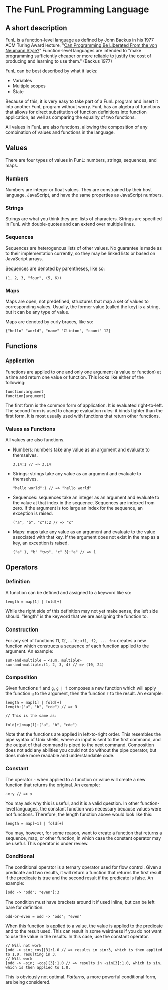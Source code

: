 # The FunL Programming Language

## A short description

FunL is a function-level language as defined by John Backus in his
1977 ACM Turing Award lecture,
"[Can Programming Be Liberated From the von Neumann Style?][turing-lecture]"
Function-level languages are intended to "make programming
sufficiently cheaper or more reliable to justify the cost of producing
and learning to use them."  (Backus 1977)

FunL can be best described by what it lacks:

* Variables
* Multiple scopes
* State

Because of this, it is very easy to take part of a FunL program and
insert it into another FunL program without worry. FunL has an algebra
of functions that allows for direct substitution of function
definitions into function application, as well as comparing the
equality of two functions.

All values in FunL are also functions, allowing the composition of any
combination of values and functions in the language.

[turing-lecture]: http://www.stanford.edu/class/cs242/readings/backus.pdf

## Values

There are four types of values in FunL: numbers, strings, sequences, and maps.

### Numbers

Numbers are integer or float values. They are constrained by their
host language, JavaScript, and have the same properties as JavaScript
numbers.

### Strings

Strings are what you think they are: lists of characters. Strings are
specified in FunL with double-quotes and can extend over multiple
lines.

### Sequences

Sequences are heterogenous lists of other values. No guarantee is made
as to their implementation currently, so they may be linked lists or
based on JavaScript arrays.

Sequences are denoted by parentheses, like so:

    (1, 2, 3, "four", (5, 6))

### Maps

Maps are open, not predefined, structures that map a set of values to
corresponding values. Usually, the former value (called the key) is a
string, but it can be any type of value.

Maps are denoted by curly braces, like so:

    {"hello" "world", "name" "Clinton", "count" 12}

## Functions

### Application

Functions are applied to one and only one argument (a value or
function) at a time and return one value or function. This looks like
either of the following:

    function:argument
    function[argument]

The first form is the common form of application. It is evaluated
right-to-left. The second form is used to change evaluation rules: it
binds tighter than the first form. It is most usually used with
functions that return other functions.

### Values as Functions

All values are also functions.

* Numbers: numbers take any value as an argument and evaluate to
  themselves.

    `3.14:1 // => 3.14`

* Strings: strings take any value as an argument and evaluate to
  themselves.

    `"hello world":1 // => "hello world"`

* Sequences: sequences take an integer as an argument and evaluate to
  the value at that index in the sequence. Sequences are indexed from
  zero. If the argument is too large an index for the sequence, an
  exception is raised.

    `("a", "b", "c"):2 // => "c"`

* Maps: maps take any value as an argument and evaluate to the value
  associated with that key. If the argument does not exist in the map
  as a key, an exception is raised.

    `{"a" 1, "b" "two", "c" 3}:"a" // => 1`


## Operators

### Definition

A function can be defined and assigned to a keyword like so:

    length = map[1] | fold[+]

While the right side of this definition may not yet make sense, the
left side should. "length" is the keyword that we are assigning the
function to.

### Construction

For any set of functions f1, f2, ... fn; `<f1, f2, ... fn>` creates a
new function which constructs a sequence of each function applied to
the argument. An example:

    sum-and-multiple = <sum, multiple>
    sum-and-multiple:(1, 2, 3, 4) // => (10, 24)

### Composition

Given functions `f` and `g`, `g | f` composes a new function which
will apply the function `g` to the argument, then the function `f` to
the result. An example:

    length = map[1] | fold[+]
    length:("a", "b", "cde") // => 3

    // This is the same as:

    fold[+]:map[1]:("a", "b", "cde")

Note that the functions are applied in left-to-right order. This
resembles the pipe syntax of Unix shells, where an input is sent to
the first command, and the output of that command is piped to the next
command. Composition does not add any abilities you could not do
without the pipe operator, but does make more readable and
understandable code.

### Constant

The operator `~` when applied to a function or value will create a new
function that returns the original. An example:

    ~x:y // => x

You may ask why this is useful, and it is a valid question. In other
function-level languages, the constant function was necessary because
values were not functions. Therefore, the length function above would
look like this:

    length = map[~1] | fold[+]

You may, however, for some reason, want to create a function that
returns a sequence, map, or other function, in which case the constant
operator may be useful. This operator is under review.

### Conditional

The conditional operator is a ternary operator used for flow
control. Given a predicate and two results, it will return a function
that returns the first result if the predicate is true and the second
result if the predicate is false. An example:

    [odd -> "odd"; "even"]:3

The condition must have brackets around it if used inline, but can be
left bare for definition:

    odd-or-even = odd -> "odd"; "even"

When this function is applied to a value, the value is applied to the
predicate and to the result used. This can result in some weirdness if
you do not want to use the value in the results. In this case, use the
constant operator.

    // Will not work
    [odd -> sin; cos][3]:1.0 // => results in sin:3, which is then applied to 1.0, resulting in 3.
    // Will work
    [odd -> ~sin; ~cos][3]:1.0 // => results in ~sin[3]:1.0, which is sin, which is then applied to 1.0.

This is obviously not optimal. _Patterns_, a more powerful conditional form, are being considered.
